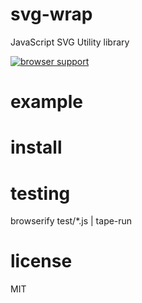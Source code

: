 # svg-wrap
JavaScript SVG Utility library

[![browser support](https://ci.testling.com/benjaminmcdonald/svg-wrap.png)](http://ci.testling.com/benjaminmcdonald/svg-wrap)


# example


# install


# testing
browserify test/*.js | tape-run


# license

MIT
